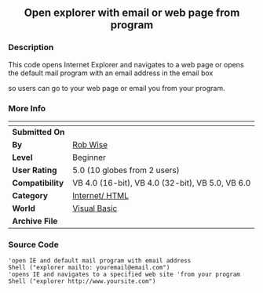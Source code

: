 ﻿<div align="center">

## Open explorer with email or web page from program


</div>

### Description

This code opens Internet Explorer and navigates to a web page or opens the default mail program with an email address in the email box

so users can go to your web page or email you from your program.
 
### More Info
 


<span>             |<span>
---                |---
**Submitted On**   |
**By**             |[Rob Wise](https://github.com/Planet-Source-Code/PSCIndex/blob/master/ByAuthor/rob-wise.md)
**Level**          |Beginner
**User Rating**    |5.0 (10 globes from 2 users)
**Compatibility**  |VB 4\.0 \(16\-bit\), VB 4\.0 \(32\-bit\), VB 5\.0, VB 6\.0
**Category**       |[Internet/ HTML](https://github.com/Planet-Source-Code/PSCIndex/blob/master/ByCategory/internet-html__1-34.md)
**World**          |[Visual Basic](https://github.com/Planet-Source-Code/PSCIndex/blob/master/ByWorld/visual-basic.md)
**Archive File**   |[](https://github.com/Planet-Source-Code/rob-wise-open-explorer-with-email-or-web-page-from-program__1-5581/archive/master.zip)





### Source Code

```
'open IE and default mail program with email address
Shell ("explorer mailto: youremail@email.com")
'opens IE and navigates to a specified web site 'from your program
Shell ("explorer http://www.yoursite.com")
```

